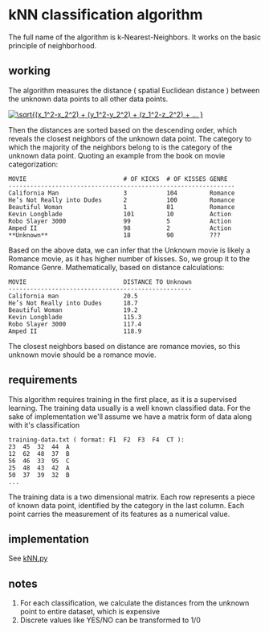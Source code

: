 # kNN classification algorithm

The full name of the algorithm is k-Nearest-Neighbors. It works on the basic principle of neighborhood.

## working
The algorithm measures the distance ( spatial Euclidean distance ) between the unknown data points to all other data points.

<a href="https://www.codecogs.com/eqnedit.php?latex=\sqrt{(x_1^2-x_2^2)&space;&plus;&space;(y_1^2-y_2^2)&space;&plus;&space;(z_1^2-z_2^2)&space;&plus;&space;...&space;}" target="_blank"><img src="https://latex.codecogs.com/gif.latex?\sqrt{(x_1^2-x_2^2)&space;&plus;&space;(y_1^2-y_2^2)&space;&plus;&space;(z_1^2-z_2^2)&space;&plus;&space;...&space;}" title="\sqrt{(x_1^2-x_2^2) + (y_1^2-y_2^2) + (z_1^2-z_2^2) + ... }" /></a>

Then the distances are sorted based on the descending order, which reveals the closest neighbors of the unknown data point. The category to which the majority of the neighbors belong to is the category of the unknown data point. Quoting an example from the book on movie categorization:
```
MOVIE                           # OF KICKS  # OF KISSES GENRE
---------------------------------------------------------------
California Man                  3           104         Romance
He’s Not Really into Dudes      2           100         Romance
Beautiful Woman                 1           81          Romance
Kevin Longblade                 101         10          Action
Robo Slayer 3000                99          5           Action
Amped II                        98          2           Action
**Unknown**                     18          90          ???

```
Based on the above data, we can infer that the Unknown movie is likely a Romance movie, as it has higher number of kisses. So, we group it to the Romance Genre. Mathematically, based on distance calculations:
```
MOVIE                           DISTANCE TO Unknown
---------------------------------------------------
California man                  20.5
He’s Not Really into Dudes      18.7
Beautiful Woman                 19.2
Kevin Longblade                 115.3
Robo Slayer 3000                117.4
Amped II                        118.9
```
The closest neighbors based on distance are romance movies, so this unknown movie should be a romance movie.


## requirements 
This algorithm requires training in the first place, as it is a supervised learning. The training data usually is a well known classified data. For the sake of implementation we'll assume we have a matrix form of data along with it's classification

```
training-data.txt ( format: F1  F2  F3  F4  CT ):
23  45  32  44  A
12  62  48  37  B
56  46  33  95  C
25  48  43  42  A
50  37  39  32  B
...

```
The training data is a two dimensional matrix. Each row represents a piece of known data point, identified by the category in the last column. Each point carries the measurement of its features as a numerical value. 

## implementation

See [kNN.py](kNN.py)

## notes
1. For each classification, we calculate the distances from the unknown point to entire dataset, which is expensive
2. Discrete values like YES/NO can be transformed to 1/0
